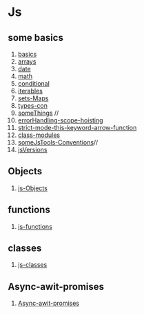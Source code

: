 # Js

## some basics

1. [basics](./basics.md)
2. [arrays](/arrays.md)
3. [date](./date.md)
4. [math](./math.md)
5. [conditional](./conditional.md)
6. [iterables](./Iterables.md)
7. [sets-Maps](./sets-maps.md)
8. [types-con](./types-con.md)
9. [someThings](./someThings.md) //
10. [errorHandling-scope-hoisting](error-scope-hoisting.md)
11. [strict-mode-this-keyword-arrow-function](./strict-mode-this-keyword-arrow-function.md)
12. [class-modules](./class-modules.md)
13. [someJsTools-Conventions](./someJsTools-Conventions.md)//
14. [jsVersions](./jsVersions.md)

## Objects

1. [js-Objects](./js-Objects.md)

## functions

1. [js-functions](./js-functions.md)

## classes

1. [js-classes](./js-classes.md)

## Async-awit-promises

1. [Async-awit-promises ](./Async-awit-promises.md)
